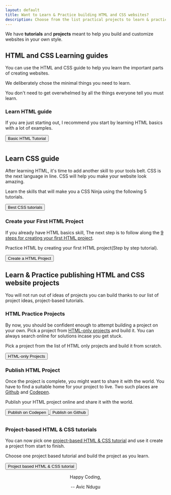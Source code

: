 ```yaml
---
layout: default
title: Want to Learn & Practice building HTML and CSS websites?
description: Choose from the list practical projects to learn & practice HTML and CSS. Learn how to create a project from zero to publishing it online.
---
```

We have **tutorials** and **projects** meant to help you build and customize websites in your own style. 
<h2>HTML and CSS Learning guides</h2>
You can use the HTML and CSS guide to help you learn the important parts of creating websites.

We deliberately chose the minimal things you need to learn.

You don't  need to get overwhelmed by all the things everyone tell you must learn.
<div class="card">
    <h3>Learn HTML guide</h3>
    <p>If you are just starting out, I recommend you start by learning HTML basics with a lot of examples.</p>
    <a href="practice-html">      
        <button style="margin-bottom: 10px;">Basic HTML Tutorial</button>
    </a>
</div>
<div class="card">
    <h2>Learn CSS guide</h2>
    <p>After learning HTML, it's time to add another skill to your tools belt. CSS is the next language in line. CSS will help you make your website look amazing.</p>
    <p>Learn the skills that will make you a CSS Ninja using the following 5 tutorials.</p>
    <a href="best-css-tutorials">
        <button>Best CSS tutorials</button>
    </a>
</div>
<div class="card">
    <h3>Create your First HTML Project</h3>
    <p>If you already have HTML basics skill, The next step is to follow along the <a href="create-a-web-page-using-html">9 steps for creating your first HTML project</a>.</p>
    <p>Practice HTML by creating your first HTML project(Step by step tutorial).</p>
    <a href="/create-a-web-page-using-html/">      
        <button>Create a HTML Project</button>
    </a>
</div>

<h2>Learn & Practice publishing HTML and CSS website projects</h2>
You will not run out of ideas of projects you can build thanks to our list of project ideas, project-based tutorials.
<div class="card">
    <h3>HTML Practice Projects</h3>
    <p>By now, you should be confident enough to attempt building a project on your own. Pick a project from <a href="/html-only-projects">HTML-only projects</a> and build it. You can always search online for solutions incase you get stuck.</p>
    <p> Pick a project from the list of HTML only projects and build it from scratch.</p>
    <a href="html-only-projects">
        <button>HTML-only Projects</button>
    </a>
</div>
<div class="card">
    <h3>Publish HTML Project</h3>
    <p>Once the project is complete, you might want to share it with the world. You have to find a suitable home for your project to live. Two such places are <a href="https://github.com/">Github</a> and <a href="https://codepen.io">Codepen</a>.</p>
    <p>Publish your HTML project online and share it with the world.</p>
    <a href="https://codepen.io/">
        <button style="margin-bottom: 10px;">Publish on Codepen</button>
    </a>
    <a href="https://github.com/">
        <button>Publish on Github</button>
    </a>
</div>

<div class="card">
    <h3>Project-based HTML & CSS tutorials</h3>
    <p>You can now pick one <a href="/project-based-html-css-tutorials/">project-based HTML & CSS tutorial</a> and use it create a project from start to finish.</p>
    <p>Choose one project based tutorial and build the project as you learn.</p>
    <a href="/project-based-html-css-tutorials/">
        <button>Project based HTML & CSS tutorial</button>
    </a>
</div>

<p style="text-align: center;">Happy Coding,</p>

<p style="text-align: center;">-- Avic Ndugu</p>
